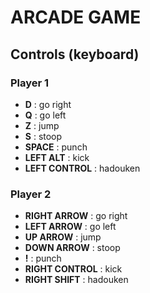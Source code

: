 # ARCADE GAME

## Controls (keyboard)

### Player 1

- **D** : go right
- **Q** : go left
- **Z** : jump
- **S** : stoop
- **SPACE** : punch
- **LEFT ALT** : kick
- **LEFT CONTROL** : hadouken

### Player 2

- **RIGHT ARROW** : go right
- **LEFT ARROW** : go left
- **UP ARROW** : jump
- **DOWN ARROW** : stoop
- **!** : punch
- **RIGHT CONTROL** : kick
- **RIGHT SHIFT** : hadouken
